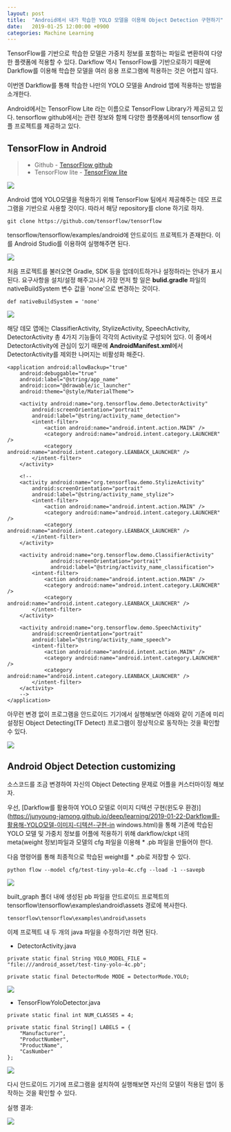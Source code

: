 ```yaml
---
layout: post
title:  "Android에서 내가 학습한 YOLO 모델을 이용해 Object Detection 구현하기"
date:   2019-01-25 12:00:00 +0900
categories: Machine Learning
---
```


TensorFlow를 기반으로 학습한 모델은 가중치 정보를 포함하는 파일로 변환하여 다양한 플랫폼에 적용할 수 있다. 
Darkflow 역시 TensorFlow를 기반으로하기 때문에 Darkflow를 이용해 학습한 모델을 여러 응용 프로그램에 적용하는 것은 어렵지 않다.

이번엔 Darkflow를 통해 학습한 나만의 YOLO 모델을 Android 앱에 적용하는 방법을 소개한다.

Android에서는 TensorFlow Lite 라는 이름으로 TensorFlow Library가 제공되고 있다.
tensorflow github에서는 관련 정보와 함께 다양한 플랫폼에서의 tensorflow 샘플 프로젝트를 제공하고 있다.

## TensorFlow in Android

> * Github - [TensorFlow github](https://github.com/tensorflow/tensorflow) <br/>
> * TensorFlow lite - [TensorFlow lite](https://www.tensorflow.org/lite/overview)<br/>

![](/assets/image/how_to_customize_yolo_on_android/img4.png)

Android 앱에 YOLO모델을 적용하기 위해 TensorFlow 팀에서 제공해주는 데모 프로그램을 기반으로 사용할 것이다. 
따라서 해당 repository를 clone 하기로 하자.

```
git clone https://github.com/tensorflow/tensorflow
```

tensorflow/tensorflow/examples/android에 안드로이드 프로젝트가 존재한다. 이를 Android Studio를 이용하여 실행해주면 된다.

![](/assets/image/how_to_customize_yolo_on_android/img5.png)

처음 프로젝트를 불러오면 Gradle, SDK 등을 업데이트하거나 설정하라는 안내가 표시된다. 요구사항을 설치/설정 해주고나서 가장 먼저 할 일은 **bulid.gradle** 파일의 nativeBuildSystem 변수 값을 'none'으로 변경하는 것이다.

```
def nativeBuildSystem = 'none'
```

![](/assets/image/how_to_customize_yolo_on_android/img2.png)

해당 데모 앱에는 ClassifierActivity, StylizeActivity, SpeechActivity, DetectorActivity 총 4가지 기능들이 각각의 Activity로 구성되어 있다.
이 중에서 DetectorActivity에 관심이 있기 때문에 **AndroidManifest.xml**에서 DetectorActivity를 제외한 나머지는 비활성화 해준다.

```
<application android:allowBackup="true"
    android:debuggable="true"
    android:label="@string/app_name"
    android:icon="@drawable/ic_launcher"
    android:theme="@style/MaterialTheme">

    <activity android:name="org.tensorflow.demo.DetectorActivity"
        android:screenOrientation="portrait"
        android:label="@string/activity_name_detection">
        <intent-filter>
            <action android:name="android.intent.action.MAIN" />
            <category android:name="android.intent.category.LAUNCHER" />
            <category android:name="android.intent.category.LEANBACK_LAUNCHER" />
        </intent-filter>
    </activity>

    <!--
    <activity android:name="org.tensorflow.demo.StylizeActivity"
        android:screenOrientation="portrait"
        android:label="@string/activity_name_stylize">
        <intent-filter>
            <action android:name="android.intent.action.MAIN" />
            <category android:name="android.intent.category.LAUNCHER" />
            <category android:name="android.intent.category.LEANBACK_LAUNCHER" />
        </intent-filter>
    </activity>

    <activity android:name="org.tensorflow.demo.ClassifierActivity"
              android:screenOrientation="portrait"
              android:label="@string/activity_name_classification">
        <intent-filter>
            <action android:name="android.intent.action.MAIN" />
            <category android:name="android.intent.category.LAUNCHER" />
            <category android:name="android.intent.category.LEANBACK_LAUNCHER" />
        </intent-filter>
    </activity>

    <activity android:name="org.tensorflow.demo.SpeechActivity"
        android:screenOrientation="portrait"
        android:label="@string/activity_name_speech">
        <intent-filter>
            <action android:name="android.intent.action.MAIN" />
            <category android:name="android.intent.category.LAUNCHER" />
            <category android:name="android.intent.category.LEANBACK_LAUNCHER" />
        </intent-filter>
    </activity>
    -->
</application>
```

아무런 변경 없이 프로그램을 안드로이드 기기에서 실행해보면 아래와 같이 기존에 미리 설정된 Object Detecting(TF Detect) 프로그램이 정상적으로 동작하는 것을 확인할 수 있다. 

![](/assets/image/how_to_customize_yolo_on_android/img1.png)

## Android Object Detection customizing
소스코드를 조금 변경하여 자신의 Object Detecting 문제로 어플을 커스터마이징 해보자.


우선, [Darkflow를 활용하여 YOLO 모델로 이미지 디텍션 구현(윈도우 환경)](https://junyoung-jamong.github.io/deep/learning/2019-01-22-Darkflow를-활용해-YOLO모델-이미지-디텍션-구현-in windows.html)을 통해 
기존에 학습된 YOLO 모델 및 가중치 정보를 어플에 적용하기 위해 darkflow/ckpt 내의 meta(weight 정보)파일과 모델의 cfg 파일을 이용해 * .pb 파일을 만들어야 한다.

다음 명령어를 통해 최종적으로 학습된 weight를 * .pb로 저장할 수 있다. 
```
python flow --model cfg/test-tiny-yolo-4c.cfg --load -1 --savepb
```
![](/assets/image/how_to_customize_yolo_on_android/img3.png)

built_graph 폴더 내에 생성된 pb 파일을 안드로이드 프로젝트의 tensorflow\tensorflow\examples\android\assets 경로에 복사한다.

```
tensorflow\tensorflow\examples\android\assets
```

이제 프로젝트 내 두 개의 java 파일을 수정하기만 하면 된다.

* DetectorActivity.java
```
private static final String YOLO_MODEL_FILE = "file:///android_asset/test-tiny-yolo-4c.pb";
```

```
private static final DetectorMode MODE = DetectorMode.YOLO;
```

![](/assets/image/how_to_customize_yolo_on_android/img6.png)

* TensorFlowYoloDetector.java
```
private static final int NUM_CLASSES = 4;
```

```
private static final String[] LABELS = {
    "Manufacturer",
    "ProductNumber",
    "ProductName",
    "CasNumber"
};
```

![](/assets/image/how_to_customize_yolo_on_android/img7.png)

다시 안드로이드 기기에 프로그램을 설치하여 실행해보면 자신의 모델이 적용된 앱이 동작하는 것을 확인할 수 있다.

실행 결과:

![](/assets/image/how_to_customize_yolo_on_android/gif1.gif)
